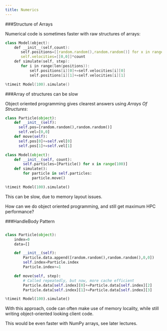 ```yaml
---
title: Numerics
---
```



###Structure of Arrays

Numerical code is sometimes faster with raw structures of arrays:

```cpp
class Model(object):
    def __init__(self,count):
       self.positions=[[random.random(),random.random()] for x in range(count)]
       self.velocities=[[0,0]]*count
    def simulate(self, step):
       for i in range(len(positions)):
           self.positions[i][0]+=self.velocities[i][0]
           self.positions[i][1]+=self.velocities[i][1]

%timeit Model(100).simulate()
```

###Array of structures can be slow

Object oriented programming gives clearest answers using *Arrays Of Structures*:

```python
class Particle(object):
    def __init__(self):
      self.pos=[random.random(),random.random()]
      self.vel=[0,0]
    def move(self):
      self.pos[0]+=self.vel[0]
      self.pos[1]+=self.vel[1]

class Model(object):
    def __init__(self, count):
        self.particles=[Particle() for x in range(100)]
    def simulate():
        for particle in self.particles:
            particle.move()

%timeit Model(100).simulate()
```

This can be slow, due to memory layout issues.

How can we do object oriented programming, and still get maximum HPC performance?

###HandleBody Pattern

``` python

class Particle(object):
    index=0
    data=[]

    def __init__(self):
        Particle.data.append([random.random(),random.random(),0,0])
        self.index=Particle.index
        Particle.index+=1

    def move(self, step):
        # Called repeatedly, but now, more cache efficient
        Particle.data[self.index][0]+=Particle.data[self.index][2]
        Particle.data[self.index][1]+=Particle.data[self.index][3]

%timeit Model(100).simulate()
```

With this approach, code can often make use of memory locality, while still writing
object-oriented looking client code.

This would be even faster with NumPy arrays, see later lectures.

